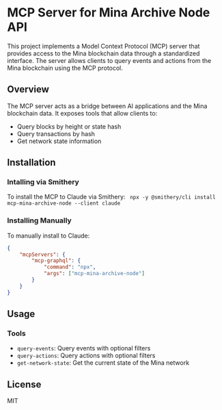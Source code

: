 # MCP Server for Mina Archive Node API

This project implements a Model Context Protocol (MCP) server that provides access to the Mina blockchain data through a standardized interface. The server allows clients to query events and actions from the Mina blockchain using the MCP protocol.

## Overview

The MCP server acts as a bridge between AI applications and the Mina blockchain data. It exposes tools that allow clients to:

- Query blocks by height or state hash
- Query transactions by hash
- Get network state information

## Installation

### Intalling via Smithery
To install the MCP to Claude via Smithery:
` npx -y @smithery/cli install mcp-mina-archive-node --client claude`

### Installing Manually
To manually install to Claude:

```json
{
    "mcpServers": {
        "mcp-graphql": {
            "command": "npx",
            "args": ["mcp-mina-archive-node"]
        }
    }
}
```

## Usage

### Tools

- `query-events`: Query events with optional filters
- `query-actions`: Query actions with optional filters
- `get-network-state`: Get the current state of the Mina network

## License

MIT
